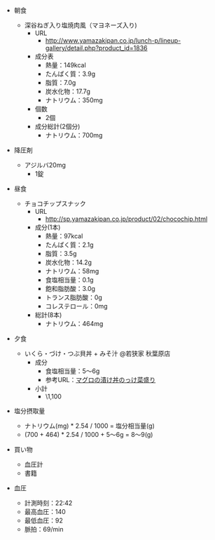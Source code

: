 - 朝食
  - 深谷ねぎ入り塩焼肉風（マヨネーズ入り) 
    - URL
      - http://www.yamazakipan.co.jp/lunch-p/lineup-gallery/detail.php?product_id=1836
    - 成分表
      - 熱量：149kcal
      - たんぱく質：3.9g
      - 脂質：7.0g
      - 炭水化物：17.7g
      - ナトリウム：350mg
    - 個数
      - 2個
    - 成分総計(2個分)
      - ナトリウム：700mg
- 降圧剤
  - アジルバ20mg
    - 1錠
- 昼食
  - チョコチップスナック
    - URL
      - http://sp.yamazakipan.co.jp/product/02/chocochip.html
    - 成分(1本)
      - 熱量：97kcal
      - たんぱく質：2.1g
      - 脂質：3.5g
      - 炭水化物：14.2g
      - ナトリウム：58mg
      - 食塩相当量：0.1g
      - 飽和脂肪酸：3.0g
      - トランス脂肪酸：0g
      - コレステロール：0mg
    - 総計(8本)
      - ナトリウム：464mg
- 夕食
  - いくら・づけ・つぶ貝丼 + みそ汁 @若狭家 秋葉原店
    - 成分
      - 食塩相当量：5～6g
      - 参考URL：[マグロの漬け丼のっけ菜盛り](http://www.sbfoods.co.jp/recipe/detail.php?rcd=06234)
    - 小計
      - \1,100

- 塩分摂取量
  - ナトリウム(mg) * 2.54 / 1000 = 塩分相当量(g)
  - (700 + 464) * 2.54 / 1000 + 5～6g = 8～9(g)

- 買い物
  - 血圧計
  - 書籍

- 血圧
  - 計測時刻：22:42
  - 最高血圧：140
  - 最低血圧：92
  - 脈拍：69/min
